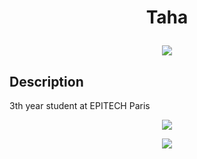 <h1><p align="center">Taha</p> 

<!-- <p align="center">
    <a href="https://github.com/Tahalani">
        <img src="https://gpvc.arturio.dev/Tahalani">
    </a>
</p> -->

<p align="center">
    <a href="https://www.linkedin.com/in/taha-alani/">
        <img src="https://img.shields.io/badge/LinkedIn-0077B5?style=for-the-badge&logo=linkedin&logoColor=white">
    </a>
</p>

## Description
3th year student at EPITECH Paris

<p align="center">
  <img src="https://github-readme-stats.vercel.app/api?username=Tahalani&theme=monokai&show_icons=true&border_radius=30&include_all_commits=true&count_private=true">
</p>
<p align="center">
  <img src="https://github-readme-stats.vercel.app/api/top-langs/?username=Tahalani&theme=monokai&show_icons=true&border_radius=30&langs_count=10&layout=compact">
</p>

